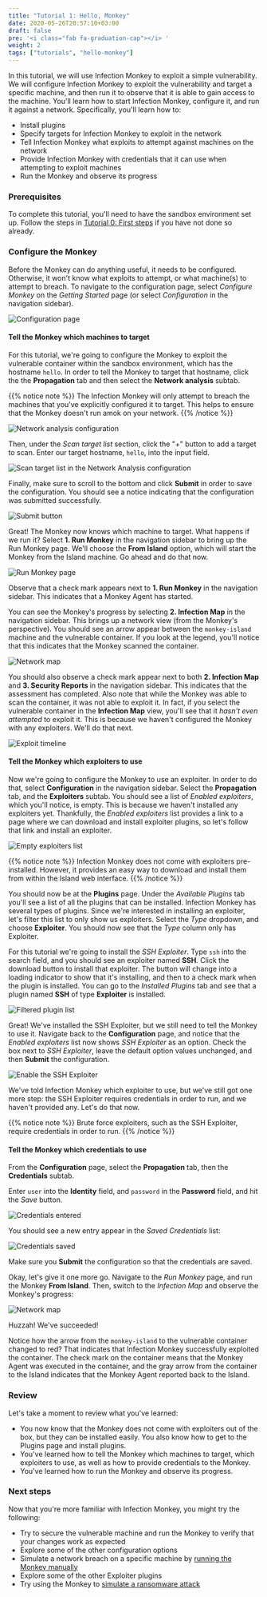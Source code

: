```yaml
---
title: "Tutorial 1: Hello, Monkey"
date: 2020-05-26T20:57:10+03:00
draft: false
pre: '<i class="fab fa-graduation-cap"></i> '
weight: 2
tags: ["tutorials", "hello-monkey"]
---
```


In this tutorial, we will use Infection Monkey to exploit a simple
vulnerability. We will configure Infection Monkey to exploit the vulnerability
and target a specific machine, and then run it to observe that it is able to
gain access to the machine. You'll learn how to start Infection Monkey,
configure it, and run it against a network. Specifically, you'll learn how to:
- Install plugins
- Specify targets for Infection Monkey to exploit in the network
- Tell Infection Monkey what exploits to attempt against machines on the
  network
- Provide Infection Monkey with credentials that it can use when attempting to
  exploit machines
- Run the Monkey and observe its progress

### Prerequisites

To complete this tutorial, you'll need to have the sandbox environment set up.
Follow the steps in [Tutorial 0: First steps](../first-steps) if you have not
done so already.

### Configure the Monkey
Before the Monkey can do anything useful, it needs to be configured. Otherwise,
it won't know what exploits to attempt, or what machine(s) to attempt to
breach. To navigate to the configuration page, select _Configure Monkey_
on the _Getting Started_ page (or select _Configuration_ in the navigation
sidebar).

![Configuration
page](../../images/tutorials/hello-monkey/3-configuration-page.jpg)

#### Tell the Monkey which machines to target
For this tutorial, we're going to configure the Monkey to exploit the
vulnerable container within the sandbox environment, which has the hostname
`hello`. In order to tell the Monkey to target that hostname, click the the
**Propagation** tab and then select the **Network analysis** subtab.

{{% notice note %}}
The Infection Monkey will only attempt to breach the machines that you've
explicitly configured it to target. This helps to ensure that the Monkey
doesn't run amok on your network.
{{% /notice %}}

![Network analysis
configuration](../../images/tutorials/hello-monkey/4-network-analysis.jpg)

Then, under the _Scan target list_ section, click the "+" button to add a
target to scan. Enter our target hostname, `hello`, into the input field.

![Scan target list in the Network Analysis
configuration](../../images/tutorials/hello-monkey/5-scan-target-list.jpg)

Finally, make sure to scroll to the bottom and click **Submit** in order to
save the configuration. You should see a notice indicating that the
configuration was submitted successfully.

![Submit button](../../images/tutorials/hello-monkey/6-submit-button.jpg)

Great! The Monkey now knows which machine to target. What happens if we run it?
Select **1. Run Monkey** in the navigation sidebar to bring up the Run Monkey
page. We'll choose the **From Island** option, which will start the Monkey from
the Island machine. Go ahead and do that now.

![Run Monkey page](../../images/tutorials/hello-monkey/7-run-monkey.jpg)

Observe that a check mark appears next to **1. Run Monkey** in the navigation
sidebar. This indicates that a Monkey Agent has started.

You can see the Monkey's progress by selecting **2. Infection Map** in the
navigation sidebar. This brings up a network view (from the Monkey's
perspective). You should see an arrow appear between the `monkey-island`
machine and the vulnerable container. If you look at the legend, you'll notice
that this indicates that the Monkey scanned the container.

![Network map](../../images/tutorials/hello-monkey/8-map-scanned.jpg)

You should also observe a check mark appear next to both **2. Infection Map**
and **3. Security Reports** in the navigation sidebar. This indicates that the
assessment has completed. Also note that while the Monkey was able to scan the
container, it was not able to exploit it. In fact, if you select the vulnerable
container in the **Infection Map** view, you'll see that it _hasn't even
attempted_ to exploit it. This is because we haven't configured the Monkey with
any exploiters. We'll do that next.

![Exploit timeline](../../images/tutorials/hello-monkey/9-exploit-timeline.jpg)


#### Tell the Monkey which exploiters to use
Now we're going to configure the Monkey to use an exploiter. In order to do
that, select **Configuration** in the navigation sidebar. Select the
**Propagation** tab, and the **Exploiters** subtab. You should see a list of
_Enabled exploiters_, which you'll notice, is empty. This is because we haven't
installed any exploiters yet. Thankfully, the _Enabled exploiters_ list
provides a link to a page where we can download and install exploiter plugins,
so let's follow that link and install an exploiter.

![Empty exploiters
list](../../images/tutorials/hello-monkey/10-empty-exploiter-list.jpg)

{{% notice note %}}
Infection Monkey does not come with exploiters pre-installed. However, it
provides an easy way to download and install them from within the Island web
interface.
{{% /notice %}}

You should now be at the **Plugins** page. Under the _Available Plugins_ tab
you'll see a list of all the plugins that can be installed. Infection Monkey
has several types of plugins. Since we're interested in installing an
exploiter, let's filter this list to only show us exploiters. Select the _Type_
dropdown, and choose **Exploiter**. You should now see that the _Type_ column
only has Exploiter.

For this tutorial we're going to install the _SSH Exploiter_. Type `ssh` into
the search field, and you should see an exploiter named **SSH**. Click the
download button to install that exploiter. The button will change into a
loading indicator to show that it's installing, and then to a check mark when
the plugin is installed. You can go to the _Installed Plugins_ tab and see that
a plugin named **SSH** of type **Exploiter** is installed.

![Filtered plugin
list](../../images/tutorials/hello-monkey/11-filtered-plugin-list.jpg)

Great! We've installed the SSH Exploiter, but we still need to tell the Monkey
to use it. Navigate back to the **Configuration** page, and notice that the
_Enabled exploiters_ list now shows _SSH Exploiter_ as an option. Check the box
next to _SSH Exploiter_, leave the default option values unchanged, and then
**Submit** the configuration.

![Enable the SSH Exploiter](../../images/tutorials/hello-monkey/12-exploiter-enabled.jpg)


We've told Infection Monkey which exploiter to use, but we've still got one
more step: the SSH Exploiter requires credentials in order to run, and we
haven't provided any. Let's do that now.

{{% notice note %}}
Brute force exploiters, such as the SSH Exploiter, require credentials in order
to run.
{{% /notice %}}


#### Tell the Monkey which credentials to use
From the **Configuration** page, select the **Propagation** tab, then the
**Credentials** subtab.

Enter `user` into the **Identity** field, and `password` in the **Password**
field, and hit the _Save_ button.

![Credentials
entered](../../images/tutorials/hello-monkey/13-credentials-input.jpg)

You should see a new entry appear in the _Saved Credentials_ list:

![Credentials
saved](../../images/tutorials/hello-monkey/14-saved-credentials.jpg)

Make sure you **Submit** the configuration so that the credentials are saved.

Okay, let's give it one more go. Navigate to the _Run Monkey_ page, and run the
Monkey **From Island**. Then, switch to the _Infection Map_ and observe the
Monkey's progress:

![Network map](../../images/tutorials/hello-monkey/15-map-exploited.jpg)

Huzzah! We've succeeded!

Notice how the arrow from the `monkey-island` to the vulnerable container
changed to red? That indicates that Infection Monkey successfully exploited the
container. The check mark on the container means that the Monkey Agent was
executed in the container, and the gray arrow from the container to the Island
indicates that the Monkey Agent reported back to the Island.


### Review
Let's take a moment to review what you've learned:
- You now know that the Monkey does not come with exploiters out of the box,
  but they can be installed easily. You also know how to get to the Plugins
  page and install plugins.
- You've learned how to tell the Monkey which machines to target, which
  exploiters to use, as well as how to provide credentials to the Monkey.
- You've learned how to run the Monkey and observe its progress.


### Next steps
Now that you're more familiar with Infection Monkey, you might try the
following:

- Try to secure the vulnerable machine and run the Monkey to verify that your
  changes work as expected
- Explore some of the other configuration options
- Simulate a network breach on a specific machine by [running the Monkey
  manually](../../usage/running-manually)
- Explore some of the other Exploiter plugins
- Try using the Monkey to [simulate a ransomware attack](../ransomware)
